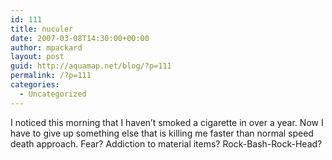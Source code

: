 ```yaml
---
id: 111
title: nuculer
date: 2007-03-08T14:30:00+00:00
author: mpackard
layout: post
guid: http://aquamap.net/blog/?p=111
permalink: /?p=111
categories:
  - Uncategorized
---
```

I noticed this morning that I haven&#8217;t smoked a cigarette in over a year. Now I have to give up something else that is killing me faster than normal speed death approach. Fear? Addiction to material items? Rock-Bash-Rock-Head?